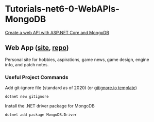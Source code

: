 # Tutorials-net6-0-WebAPIs-MongoDB

[Create a web API with ASP.NET Core and MongoDB](https://docs.microsoft.com/en-us/aspnet/core/tutorials/first-mongo-app?view=aspnetcore-6.0&tabs=visual-studio-code)

## Web App ([site](https://nekogoo.github.io), [repo](https://github.com/NekoGoo/nekogoo.github.io))

Personal site for hobbies, aspirations, game news, game design, engine info, and patch notes.

### Useful Project Commands

Add git-ignore file (standard as of 2020) (or [gitignore.io template](https://www.toptal.com/developers/gitignore/api/aspnetcore))

```bash
dotnet new gitignore
```

Install the .NET driver package for MongoDB

```bash
dotnet add package MongoDB.Driver
```
